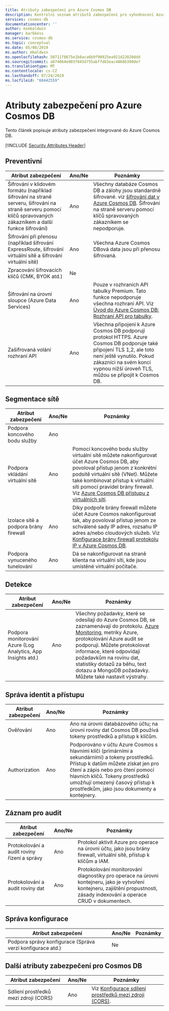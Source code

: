 ```yaml
---
title: Atributy zabezpečení pro Azure Cosmos DB
description: Kontrolní seznam atributů zabezpečení pro vyhodnocení Azure Cosmos DB
services: cosmos-db
documentationcenter: ''
author: msmbaldwin
manager: barbkess
ms.service: cosmos-db
ms.topic: conceptual
ms.date: 05/08/2019
ms.author: mbaldwin
ms.openlocfilehash: 50711f8675e1b8aca6b9f90925ea921d22020ddd
ms.sourcegitcommit: a874064e903f845d755abffdb5eac4868b390de7
ms.translationtype: MT
ms.contentlocale: cs-CZ
ms.lasthandoff: 07/24/2019
ms.locfileid: "68442559"
---
```

# <a name="security-attributes-for-azure-cosmos-db"></a>Atributy zabezpečení pro Azure Cosmos DB

Tento článek popisuje atributy zabezpečení integrované do Azure Cosmos DB.

[!INCLUDE [Security Attributes Header](../../includes/security-attributes-header.md)]

## <a name="preventative"></a>Preventivní

| Atribut zabezpečení | Ano/Ne | Poznámky |
|---|---|--|
| Šifrování v klidovém formátu (například šifrování na straně serveru, šifrování na straně serveru pomocí klíčů spravovaných zákazníkem a další funkce šifrování) | Ano | Všechny databáze Cosmos DB a zálohy jsou standardně šifrované. viz [šifrování dat v Azure Cosmos DB](database-encryption-at-rest.md). Šifrování na straně serveru pomocí klíčů spravovaných zákazníkem se nepodporuje. |
| Šifrování při přenosu (například šifrování ExpressRoute, šifrování virtuální sítě a šifrování virtuální sítě)| Ano | Všechna Azure Cosmos DBová data jsou při přenosu šifrovaná. |
| Zpracování šifrovacích klíčů (CMK, BYOK atd.)| Ne |  |
| Šifrování na úrovni sloupce (Azure Data Services)| Ano | Pouze v rozhraních API tabulky Premium. Tato funkce nepodporuje všechna rozhraní API. Viz [Úvod do Azure Cosmos DB: Rozhraní API pro tabulky](table-introduction.md). |
| Zašifrovaná volání rozhraní API| Ano | Všechna připojení k Azure Cosmos DB podporují protokol HTTPS. Azure Cosmos DB podporuje také připojení TLS 1,2, ale toto není ještě vynutilo. Pokud zákazníci na svém konci vypnou nižší úroveň TLS, můžou se připojit k Cosmos DB.  |

## <a name="network-segmentation"></a>Segmentace sítě

| Atribut zabezpečení | Ano/Ne | Poznámky |
|---|---|--|
| Podpora koncového bodu služby| Ano |  |
| Podpora vkládání virtuální sítě| Ano | Pomocí koncového bodu služby virtuální sítě můžete nakonfigurovat účet Azure Cosmos DB, aby povoloval přístup jenom z konkrétní podsítě virtuální sítě (VNet). Můžete také kombinovat přístup k virtuální síti pomocí pravidel brány firewall.  Viz [Azure Cosmos DB přístupu z virtuálních sítí](VNet-service-endpoint.md). |
| Izolace sítě a podpora brány firewall| Ano | Díky podpoře brány firewall můžete účet Azure Cosmos nakonfigurovat tak, aby povoloval přístup jenom ze schválené sady IP adres, rozsahu IP adres a/nebo cloudových služeb. Viz [Konfigurace brány firewall protokolu IP v Azure Cosmos DB](how-to-configure-firewall.md).|
| Podpora vynuceného tunelování| Ano | Dá se nakonfigurovat na straně klienta na virtuální síti, kde jsou umístěné virtuální počítače.   |

## <a name="detection"></a>Detekce

| Atribut zabezpečení | Ano/Ne | Poznámky|
|---|---|--|
| Podpora monitorování Azure (Log Analytics, App Insights atd.)| Ano | Všechny požadavky, které se odesílají do Azure Cosmos DB, se zaznamenávají do protokolu. [Azure Monitoring](../azure-monitor/overview.md), metriky Azure, protokolování Azure audit se podporují.  Můžete protokolovat informace, které odpovídají požadavkům na rovinu dat, statistiky dotazů za běhu, text dotazu a MongoDB požadavky. Můžete také nastavit výstrahy. |

## <a name="identity-and-access-management"></a>Správa identit a přístupu

| Atribut zabezpečení | Ano/Ne | Poznámky|
|---|---|--|
| Ověřování| Ano | Ano na úrovni databázového účtu; na úrovni roviny dat Cosmos DB používá tokeny prostředků a přístup k klíčům. |
| Authorization| Ano | Podporováno v účtu Azure Cosmos s hlavními klíči (primárními a sekundárními) a tokeny prostředků. Přístup k datům můžete získat jen pro čtení a zápis nebo pro čtení pomocí hlavních klíčů. Tokeny prostředků umožňují omezený časový přístup k prostředkům, jako jsou dokumenty a kontejnery. |


## <a name="audit-trail"></a>Záznam pro audit

| Atribut zabezpečení | Ano/Ne | Poznámky|
|---|---|--|
| Protokolování a audit roviny řízení a správy| Ano | Protokol aktivit Azure pro operace na úrovni účtu, jako jsou brány firewall, virtuální sítě, přístup k klíčům a IAM. |
| Protokolování a audit roviny dat | Ano | Protokolování monitorování diagnostiky pro operace na úrovni kontejneru, jako je vytvoření kontejneru, zajištění propustnosti, zásady indexování a operace CRUD v dokumentech. |

## <a name="configuration-management"></a>Správa konfigurace

| Atribut zabezpečení | Ano/Ne | Poznámky|
|---|---|--|
| Podpora správy konfigurace (Správa verzí konfigurace atd.)| Ne  | | 

## <a name="additional-security-attributes-for-cosmos-db"></a>Další atributy zabezpečení pro Cosmos DB

| Atribut zabezpečení | Ano/Ne | Poznámky|
|---|---|--|
| Sdílení prostředků mezi zdroji (CORS) | Ano | Viz [Konfigurace sdílení prostředků mezi zdroji (CORS)](how-to-configure-cross-origin-resource-sharing.md). |
